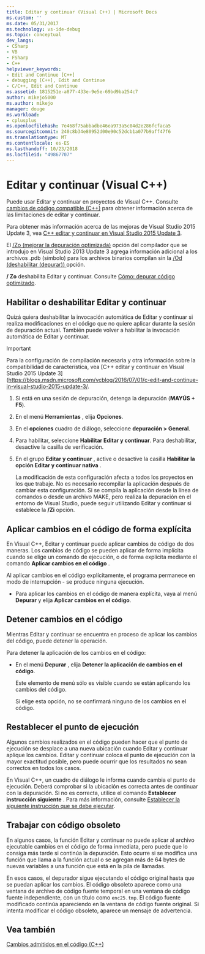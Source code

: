 ```yaml
---
title: Editar y continuar (Visual C++) | Microsoft Docs
ms.custom: ''
ms.date: 05/31/2017
ms.technology: vs-ide-debug
ms.topic: conceptual
dev_langs:
- CSharp
- VB
- FSharp
- C++
helpviewer_keywords:
- Edit and Continue [C++]
- debugging [C++], Edit and Continue
- C/C++, Edit and Continue
ms.assetid: 1815251e-a877-433e-9e5e-69bd9ba254c7
author: mikejo5000
ms.author: mikejo
manager: douge
ms.workload:
- cplusplus
ms.openlocfilehash: 7e468f75abbadbe46ea973a5c04d2e286fcfaca5
ms.sourcegitcommit: 240c8b34e80952d00e90c52dcb1a077b9aff47f6
ms.translationtype: MT
ms.contentlocale: es-ES
ms.lasthandoff: 10/23/2018
ms.locfileid: "49867707"
---
```

# <a name="edit-and-continue-visual-c"></a>Editar y continuar (Visual C++)
Puede usar Editar y continuar en proyectos de Visual C++. Consulte [cambios de código compatible (C++)](../debugger/supported-code-changes-cpp.md) para obtener información acerca de las limitaciones de editar y continuar.
  
Para obtener más información acerca de las mejoras de Visual Studio 2015 Update 3, vea [C++ editar y continuar en Visual Studio 2015 Update 3](https://blogs.msdn.microsoft.com/vcblog/2016/07/01/c-edit-and-continue-in-visual-studio-2015-update-3/).  
  
 El [/Zo (mejorar la depuración optimizada)](/cpp/build/reference/zo-enhance-optimized-debugging) opción del compilador que se introdujo en Visual Studio 2013 Update 3 agrega información adicional a los archivos .pdb (símbolo) para los archivos binarios compilan sin la [/Od (deshabilitar (depurar)) ](https://msdn.microsoft.com/library/aafb762y.aspx) opción.  
  
 **/ Zo** deshabilita Editar y continuar. Consulte [Cómo: depurar código optimizado](../debugger/how-to-debug-optimized-code.md).  
  
##  <a name="BKMK_Enable_or_disable_automatic_invocation_of_Edit_and_Continue"></a> Habilitar o deshabilitar Editar y continuar  
 Quizá quiera deshabilitar la invocación automática de Editar y continuar si realiza modificaciones en el código que no quiere aplicar durante la sesión de depuración actual. También puede volver a habilitar la invocación automática de Editar y continuar.

> [!IMPORTANT]
> Para la configuración de compilación necesaria y otra información sobre la compatibilidad de característica, vea [C++ editar y continuar en Visual Studio 2015 Update 3] (https://blogs.msdn.microsoft.com/vcblog/2016/07/01/c-edit-and-continue-in-visual-studio-2015-update-3/.
  
1. Si está en una sesión de depuración, detenga la depuración (**MAYÚS + F5**).

2. En el menú **Herramientas** , elija **Opciones**.
  
3. En el **opciones** cuadro de diálogo, seleccione **depuración > General**.

4. Para habilitar, seleccione **Habilitar Editar y continuar**. Para deshabilitar, desactive la casilla de verificación.
  
5. En el grupo **Editar y continuar** , active o desactive la casilla **Habilitar la opción Editar y continuar nativa** .  
  
   La modificación de esta configuración afecta a todos los proyectos en los que trabaje. No es necesario recompilar la aplicación después de cambiar esta configuración. Si se compila la aplicación desde la línea de comandos o desde un archivo MAKE, pero realiza la depuración en el entorno de Visual Studio, puede seguir utilizando Editar y continuar si establece la **/Zi** opción.  
  
##  <a name="BKMK_How_to_apply_code_changes_explicitly"></a> Aplicar cambios en el código de forma explícita  
 En Visual C++, Editar y continuar puede aplicar cambios de código de dos maneras. Los cambios de código se pueden aplicar de forma implícita cuando se elige un comando de ejecución, o de forma explícita mediante el comando **Aplicar cambios en el código** .  
  
 Al aplicar cambios en el código explícitamente, el programa permanece en modo de interrupción - se produce ninguna ejecución.  
  
-   Para aplicar los cambios en el código de manera explícita, vaya al menú **Depurar** y elija **Aplicar cambios en el código**.  
  
##  <a name="BKMK_How_to_stop_code_changes"></a> Detener cambios en el código  
 Mientras Editar y continuar se encuentra en proceso de aplicar los cambios del código, puede detener la operación.  
  
 Para detener la aplicación de los cambios en el código:  
  
- En el menú **Depurar** , elija **Detener la aplicación de cambios en el código**.  
  
  Este elemento de menú sólo es visible cuando se están aplicando los cambios del código.  
  
  Si elige esta opción, no se confirmará ninguno de los cambios en el código.  
  
##  <a name="BKMK_How_to_reset_the_point_of_execution"></a> Restablecer el punto de ejecución  
 Algunos cambios realizados en el código pueden hacer que el punto de ejecución se desplace a una nueva ubicación cuando Editar y continuar aplique los cambios. Editar y continuar coloca el punto de ejecución con la mayor exactitud posible, pero puede ocurrir que los resultados no sean correctos en todos los casos.  
  
 En Visual C++, un cuadro de diálogo le informa cuando cambia el punto de ejecución. Deberá comprobar si la ubicación es correcta antes de continuar con la depuración. Si no es correcta, utilice el comando **Establecer instrucción siguiente** . Para más información, consulte [Establecer la siguiente instrucción que se debe ejecutar](https://msdn.microsoft.com/library/y740d9d3.aspx#BKMK_Set_the_next_statement_to_execute).  
  
##  <a name="BKMK_How_to_work_with_stale_code"></a> Trabajar con código obsoleto  
 En algunos casos, la función Editar y continuar no puede aplicar al archivo ejecutable cambios en el código de forma inmediata, pero puede que lo consiga más tarde si continúa la depuración. Esto ocurre si se modifica una función que llama a la función actual o se agregan más de 64 bytes de nuevas variables a una función que está en la pila de llamadas.  
  
 En esos casos, el depurador sigue ejecutando el código original hasta que se puedan aplicar los cambios. El código obsoleto aparece como una ventana de archivo de código fuente temporal en una ventana de código fuente independiente, con un título como `enc25.tmp`. El código fuente modificado continúa apareciendo en la ventana de código fuente original. Si intenta modificar el código obsoleto, aparece un mensaje de advertencia.  
  
## <a name="see-also"></a>Vea también  
 [Cambios admitidos en el código (C++)](../debugger/supported-code-changes-cpp.md)